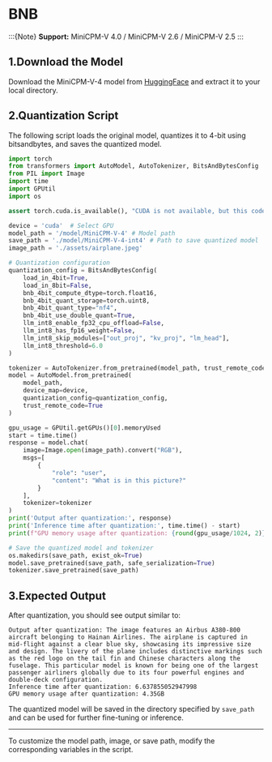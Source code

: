 # BNB

:::{Note}
**Support:** MiniCPM-V 4.0 / MiniCPM-V 2.6 / MiniCPM-V 2.5
:::


## 1.Download the Model

Download the MiniCPM-V-4 model from [HuggingFace](https://huggingface.co/openbmb/MiniCPM-V-4) and extract it to your local directory.

## 2.Quantization Script

The following script loads the original model, quantizes it to 4-bit using bitsandbytes, and saves the quantized model.

```python
import torch
from transformers import AutoModel, AutoTokenizer, BitsAndBytesConfig
from PIL import Image
import time
import GPUtil
import os

assert torch.cuda.is_available(), "CUDA is not available, but this code requires a GPU."

device = 'cuda'  # Select GPU
model_path = '/model/MiniCPM-V-4' # Model path
save_path = './model/MiniCPM-V-4-int4' # Path to save quantized model
image_path = './assets/airplane.jpeg'

# Quantization configuration
quantization_config = BitsAndBytesConfig(
    load_in_4bit=True,
    load_in_8bit=False,
    bnb_4bit_compute_dtype=torch.float16,
    bnb_4bit_quant_storage=torch.uint8,
    bnb_4bit_quant_type="nf4",
    bnb_4bit_use_double_quant=True,
    llm_int8_enable_fp32_cpu_offload=False,
    llm_int8_has_fp16_weight=False,
    llm_int8_skip_modules=["out_proj", "kv_proj", "lm_head"],
    llm_int8_threshold=6.0
)

tokenizer = AutoTokenizer.from_pretrained(model_path, trust_remote_code=True)
model = AutoModel.from_pretrained(
    model_path,
    device_map=device,
    quantization_config=quantization_config,
    trust_remote_code=True
)

gpu_usage = GPUtil.getGPUs()[0].memoryUsed  
start = time.time()
response = model.chat(
    image=Image.open(image_path).convert("RGB"),
    msgs=[
        {
            "role": "user",
            "content": "What is in this picture?"
        }
    ],
    tokenizer=tokenizer
)
print('Output after quantization:', response)
print('Inference time after quantization:', time.time() - start)
print(f"GPU memory usage after quantization: {round(gpu_usage/1024, 2)}GB")

# Save the quantized model and tokenizer
os.makedirs(save_path, exist_ok=True)
model.save_pretrained(save_path, safe_serialization=True)
tokenizer.save_pretrained(save_path)
```

## 3.Expected Output

After quantization, you should see output similar to:

```
Output after quantization: The image features an Airbus A380-800 aircraft belonging to Hainan Airlines. The airplane is captured in mid-flight against a clear blue sky, showcasing its impressive size and design. The livery of the plane includes distinctive markings such as the red logo on the tail fin and Chinese characters along the fuselage. This particular model is known for being one of the largest passenger airliners globally due to its four powerful engines and double-deck configuration.
Inference time after quantization: 6.637855052947998
GPU memory usage after quantization: 4.35GB
```

The quantized model will be saved in the directory specified by `save_path` and can be used for further fine-tuning or inference.

---
To customize the model path, image, or save path, modify the corresponding variables in the script.